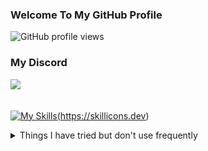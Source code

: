   <h3>Welcome To My GitHub Profile</h3>
  
  ![GitHub profile views](https://komarev.com/ghpvc/?username=mvaqp&color=009999&style=for-the-badge)



  <h3>My Discord</h3>
  <a href="https://discord.com/users/349899862495723520">
    <img src="https://lanyard.cnrad.dev/api/349899862495723520?showDisplayName=true&idleMessage=Doin'%20nothing%20special%20rn%20:P">
  </a>
  <br /><br />
    <a href="https://skillicons.dev">
  
  ![My Skills](https://skillicons.dev/icons?i=py,express,vue,firebase,ts,grafana,go,docker)(https://skillicons.dev)


<details>
 <summary>Things I have tried but don't use frequently</summary>

  [![My Skills](https://skillicons.dev/icons?i=wordpress,php,java,eclipse,bootstrap,jquery,sass,deno,figma,materialui,react,nextjs,bash,powershell,prometheus,sass)(https://skillicons.dev)

## About Me

Lots of cool information that you will totally read 😁😎

## Streak
<a href="https://git.io/streak-stats"><img src="https://streak-stats.demolab.com?user=mvaqq&theme=prussian" alt="GitHub Streak" /></a>

 ![Commit Snake Game](https://raw.githubusercontent.com/Platane/snk/output/github-contribution-grid-snake.gif)

Thanks for visiting my profile!


<!--
**thevirus15y/thevirus15y** is a ✨ _special_ ✨ repository because its `README.md` (this file) appears on your GitHub profile.

Here are some ideas to get you started:

- 🔭 I’m currently working on ...
- 🌱 I’m currently learning ...
- 👯 I’m looking to collaborate on ...
- 🤔 I’m looking for help with ...
- 💬 Ask me about ...
- 📫 How to reach me: ...
- 😄 Pronouns: ...
- ⚡ Fun fact: ...
-->
